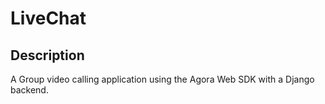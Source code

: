 # LiveChat

## Description 
A Group video calling application using the Agora Web SDK with a Django backend.



